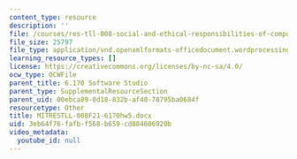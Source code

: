 ```yaml
---
content_type: resource
description: ''
file: /courses/res-tll-008-social-and-ethical-responsibilities-of-computing-serc-fall-2021/3eb64f76fafbf568b659cd884606920b_MITRESTLL-008F21-6170hw5.docx
file_size: 25797
file_type: application/vnd.openxmlformats-officedocument.wordprocessingml.document
learning_resource_types: []
license: https://creativecommons.org/licenses/by-nc-sa/4.0/
ocw_type: OCWFile
parent_title: 6.170 Software Studio
parent_type: SupplementalResourceSection
parent_uid: 00ebca89-0d18-832b-af40-78795ba0684f
resourcetype: Other
title: MITRESTLL-008F21-6170hw5.docx
uid: 3eb64f76-fafb-f568-b659-cd884606920b
video_metadata:
  youtube_id: null
---
```

